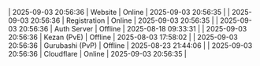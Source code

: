| 2025-09-03 20:56:36 | Website | Online | 2025-09-03 20:56:35 |
| 2025-09-03 20:56:36 | Registration | Online | 2025-09-03 20:56:35 |
| 2025-09-03 20:56:36 | Auth Server | Offline | 2025-08-18 09:33:31 |
| 2025-09-03 20:56:36 | Kezan (PvE) | Offline | 2025-08-03 17:58:02 |
| 2025-09-03 20:56:36 | Gurubashi (PvP) | Offline | 2025-08-23 21:44:06 |
| 2025-09-03 20:56:36 | Cloudflare | Online | 2025-09-03 20:56:35 |
